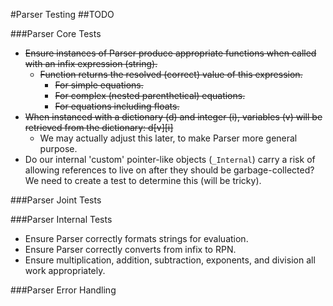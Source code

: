 #Parser Testing
##TODO

###Parser Core Tests
- ~~Ensure instances of Parser produce appropriate functions when called with an infix expression (string).~~
  - ~~Function returns the resolved (correct) value of this expression.~~
    - ~~For simple equations.~~
    - ~~For complex (nested parenthetical) equations.~~
    - ~~For equations including floats.~~
- ~~When instanced with a dictionary (d) and integer (i), variables (v) will be retrieved from the dictionary: d[v][i]~~
  - We may actually adjust this later, to make Parser more general purpose.
- Do our internal 'custom' pointer-like objects (```_Internal```) carry a risk of allowing references to live on after they should be garbage-collected? We need to create a test to determine this (will be tricky).

###Parser Joint Tests

###Parser Internal Tests
- Ensure Parser correctly formats strings for evaluation.
- Ensure Parser correctly converts from infix to RPN.
- Ensure multiplication, addition, subtraction, exponents, and division all work appropriately.

###Parser Error Handling
